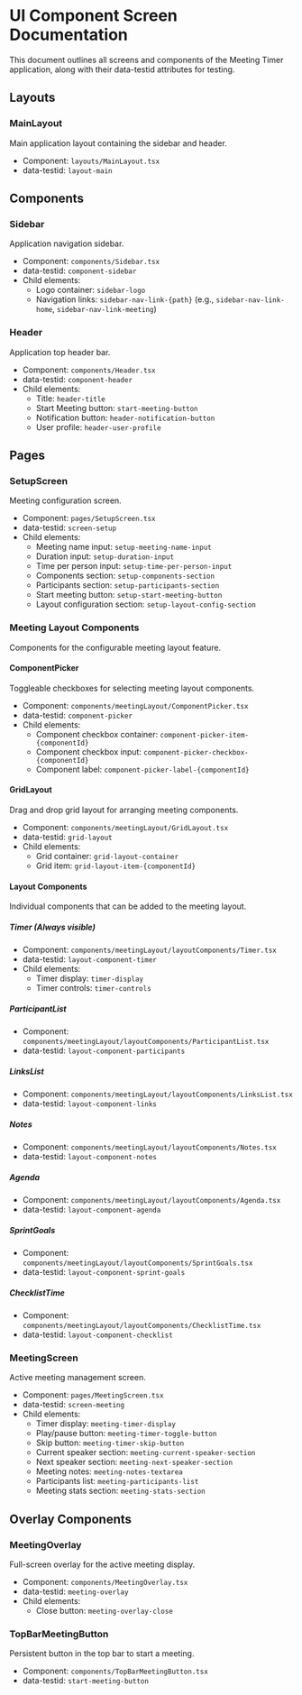 # UI Component Screen Documentation

This document outlines all screens and components of the Meeting Timer application, along with their data-testid attributes for testing.

## Layouts

### MainLayout
Main application layout containing the sidebar and header.
- Component: `layouts/MainLayout.tsx`
- data-testid: `layout-main`

## Components

### Sidebar 
Application navigation sidebar.
- Component: `components/Sidebar.tsx`
- data-testid: `component-sidebar`
- Child elements:
  - Logo container: `sidebar-logo`
  - Navigation links: `sidebar-nav-link-{path}` (e.g., `sidebar-nav-link-home`, `sidebar-nav-link-meeting`)

### Header
Application top header bar.
- Component: `components/Header.tsx`
- data-testid: `component-header`
- Child elements:
  - Title: `header-title`
  - Start Meeting button: `start-meeting-button`
  - Notification button: `header-notification-button`
  - User profile: `header-user-profile`

## Pages

### SetupScreen
Meeting configuration screen.
- Component: `pages/SetupScreen.tsx`
- data-testid: `screen-setup`
- Child elements:
  - Meeting name input: `setup-meeting-name-input`
  - Duration input: `setup-duration-input`
  - Time per person input: `setup-time-per-person-input`
  - Components section: `setup-components-section`
  - Participants section: `setup-participants-section`
  - Start meeting button: `setup-start-meeting-button`
  - Layout configuration section: `setup-layout-config-section`

### Meeting Layout Components
Components for the configurable meeting layout feature.

#### ComponentPicker
Toggleable checkboxes for selecting meeting layout components.
- Component: `components/meetingLayout/ComponentPicker.tsx`
- data-testid: `component-picker`
- Child elements:
  - Component checkbox container: `component-picker-item-{componentId}`
  - Component checkbox input: `component-picker-checkbox-{componentId}`
  - Component label: `component-picker-label-{componentId}`

#### GridLayout
Drag and drop grid layout for arranging meeting components.
- Component: `components/meetingLayout/GridLayout.tsx`
- data-testid: `grid-layout`
- Child elements:
  - Grid container: `grid-layout-container`
  - Grid item: `grid-layout-item-{componentId}`

#### Layout Components
Individual components that can be added to the meeting layout.

##### Timer (Always visible)
- Component: `components/meetingLayout/layoutComponents/Timer.tsx`
- data-testid: `layout-component-timer`
- Child elements:
  - Timer display: `timer-display`
  - Timer controls: `timer-controls`

##### ParticipantList
- Component: `components/meetingLayout/layoutComponents/ParticipantList.tsx`
- data-testid: `layout-component-participants`

##### LinksList
- Component: `components/meetingLayout/layoutComponents/LinksList.tsx`
- data-testid: `layout-component-links`

##### Notes
- Component: `components/meetingLayout/layoutComponents/Notes.tsx`
- data-testid: `layout-component-notes`

##### Agenda
- Component: `components/meetingLayout/layoutComponents/Agenda.tsx`
- data-testid: `layout-component-agenda`

##### SprintGoals
- Component: `components/meetingLayout/layoutComponents/SprintGoals.tsx`
- data-testid: `layout-component-sprint-goals`

##### ChecklistTime
- Component: `components/meetingLayout/layoutComponents/ChecklistTime.tsx`
- data-testid: `layout-component-checklist`

### MeetingScreen
Active meeting management screen.
- Component: `pages/MeetingScreen.tsx`
- data-testid: `screen-meeting`
- Child elements:
  - Timer display: `meeting-timer-display`
  - Play/pause button: `meeting-timer-toggle-button`
  - Skip button: `meeting-timer-skip-button`
  - Current speaker section: `meeting-current-speaker-section`
  - Next speaker section: `meeting-next-speaker-section`
  - Meeting notes: `meeting-notes-textarea`
  - Participants list: `meeting-participants-list`
  - Meeting stats section: `meeting-stats-section`

## Overlay Components

### MeetingOverlay
Full-screen overlay for the active meeting display.
- Component: `components/MeetingOverlay.tsx`
- data-testid: `meeting-overlay`
- Child elements:
  - Close button: `meeting-overlay-close`

### TopBarMeetingButton
Persistent button in the top bar to start a meeting.
- Component: `components/TopBarMeetingButton.tsx`
- data-testid: `start-meeting-button`
